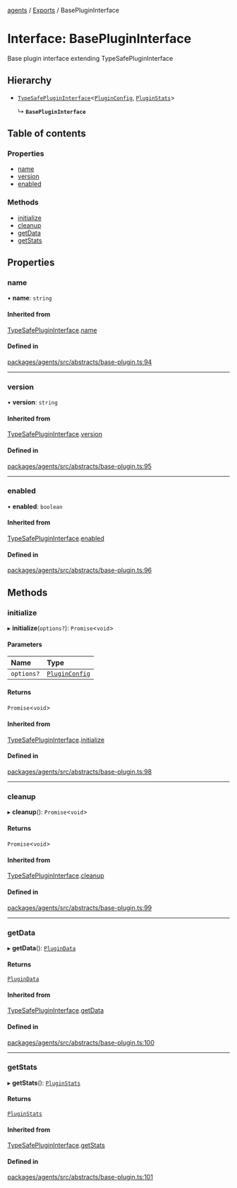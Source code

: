 <!-- 
 ⚠️  AUTO-GENERATED FILE - DO NOT EDIT MANUALLY
 This file is automatically generated by scripts/docs-generator.js
 To make changes, edit the source TypeScript files or update the generator script
-->

[agents](../../) / [Exports](../modules) / BasePluginInterface

# Interface: BasePluginInterface

Base plugin interface extending TypeSafePluginInterface

## Hierarchy

- [`TypeSafePluginInterface`](TypeSafePluginInterface)\<[`PluginConfig`](PluginConfig), [`PluginStats`](PluginStats)\>

  ↳ **`BasePluginInterface`**

## Table of contents

### Properties

- [name](BasePluginInterface#name)
- [version](BasePluginInterface#version)
- [enabled](BasePluginInterface#enabled)

### Methods

- [initialize](BasePluginInterface#initialize)
- [cleanup](BasePluginInterface#cleanup)
- [getData](BasePluginInterface#getdata)
- [getStats](BasePluginInterface#getstats)

## Properties

### name

• **name**: `string`

#### Inherited from

[TypeSafePluginInterface](TypeSafePluginInterface).[name](TypeSafePluginInterface#name)

#### Defined in

[packages/agents/src/abstracts/base-plugin.ts:94](https://github.com/woojubb/robota/blob/d84cd2e1e6915e9f7e9aff8f9b06df02e55c139b/packages/agents/src/abstracts/base-plugin.ts#L94)

___

### version

• **version**: `string`

#### Inherited from

[TypeSafePluginInterface](TypeSafePluginInterface).[version](TypeSafePluginInterface#version)

#### Defined in

[packages/agents/src/abstracts/base-plugin.ts:95](https://github.com/woojubb/robota/blob/d84cd2e1e6915e9f7e9aff8f9b06df02e55c139b/packages/agents/src/abstracts/base-plugin.ts#L95)

___

### enabled

• **enabled**: `boolean`

#### Inherited from

[TypeSafePluginInterface](TypeSafePluginInterface).[enabled](TypeSafePluginInterface#enabled)

#### Defined in

[packages/agents/src/abstracts/base-plugin.ts:96](https://github.com/woojubb/robota/blob/d84cd2e1e6915e9f7e9aff8f9b06df02e55c139b/packages/agents/src/abstracts/base-plugin.ts#L96)

## Methods

### initialize

▸ **initialize**(`options?`): `Promise`\<`void`\>

#### Parameters

| Name | Type |
| :------ | :------ |
| `options?` | [`PluginConfig`](PluginConfig) |

#### Returns

`Promise`\<`void`\>

#### Inherited from

[TypeSafePluginInterface](TypeSafePluginInterface).[initialize](TypeSafePluginInterface#initialize)

#### Defined in

[packages/agents/src/abstracts/base-plugin.ts:98](https://github.com/woojubb/robota/blob/d84cd2e1e6915e9f7e9aff8f9b06df02e55c139b/packages/agents/src/abstracts/base-plugin.ts#L98)

___

### cleanup

▸ **cleanup**(): `Promise`\<`void`\>

#### Returns

`Promise`\<`void`\>

#### Inherited from

[TypeSafePluginInterface](TypeSafePluginInterface).[cleanup](TypeSafePluginInterface#cleanup)

#### Defined in

[packages/agents/src/abstracts/base-plugin.ts:99](https://github.com/woojubb/robota/blob/d84cd2e1e6915e9f7e9aff8f9b06df02e55c139b/packages/agents/src/abstracts/base-plugin.ts#L99)

___

### getData

▸ **getData**(): [`PluginData`](PluginData)

#### Returns

[`PluginData`](PluginData)

#### Inherited from

[TypeSafePluginInterface](TypeSafePluginInterface).[getData](TypeSafePluginInterface#getdata)

#### Defined in

[packages/agents/src/abstracts/base-plugin.ts:100](https://github.com/woojubb/robota/blob/d84cd2e1e6915e9f7e9aff8f9b06df02e55c139b/packages/agents/src/abstracts/base-plugin.ts#L100)

___

### getStats

▸ **getStats**(): [`PluginStats`](PluginStats)

#### Returns

[`PluginStats`](PluginStats)

#### Inherited from

[TypeSafePluginInterface](TypeSafePluginInterface).[getStats](TypeSafePluginInterface#getstats)

#### Defined in

[packages/agents/src/abstracts/base-plugin.ts:101](https://github.com/woojubb/robota/blob/d84cd2e1e6915e9f7e9aff8f9b06df02e55c139b/packages/agents/src/abstracts/base-plugin.ts#L101)
